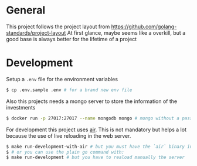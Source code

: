 # General

This project follows the project layout from https://github.com/golang-standards/project-layout
At first glance, maybe seems like a overkill, but a good base is always better
for the lifetime of a project

# Development

Setup a `.env` file for the environment variables

```sh
$ cp .env.sample .env # for a brand new env file
```

Also this projects needs a mongo server to store the information of the
investments

```sh
$ docker run -p 27017:27017 --name mongodb mongo # mongo without a password
```

For development this project uses [air](https://github.com/cosmtrek/air).
This is not mandatory but helps a lot because the use of live reloading in the web
server.

```sh
$ make run-development-with-air # but you must have the `air` binary in your PATH
$ # or you can use the plain go command with:
$ make run-development # but you have to reaload manually the server
```

